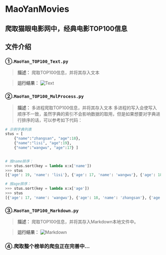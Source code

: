 # MaoYanMovies
## 爬取猫眼电影网中，经典电影TOP100信息

## 文件介绍
### ①.`MaoYan_TOP100_Text.py`
> **描述：**
> 爬取TOP100信息，并将其存入文本

> **运行结果：**
![Text](https://raw.githubusercontent.com/IMWoolei/MaoYanMovies/master/Screenshot/Text.png)

### ②.`MaoYan_TOP100_MulProcess.py`

> **描述：**
> 多进程爬取TOP100信息，并将其存入文本
> 多进程的写入会使写入顺序不一致，虽然字典的索引不会影响数据的取用，但是如果想要对字典进行排序的话，可以参考如下代码：


```python  
# 示例字典列表
stus = [
    {"name":"zhangsan", "age":18}, 
    {"name":"lisi", "age":19},      
    {"name":"wangwu", "age":17} ]

    
# 按name排序：
>>> stus.sort(key = lambda x:x['name'])
>>> stus
[{'age': 19, 'name': 'lisi'}, {'age': 17, 'name': 'wangwu'}, {'age': 18, 'name': 'zhangsan'}]

# 按age排序：
>>> stus.sort(key = lambda x:x['age'])
>>> stus
[{'age': 17, 'name': 'wangwu'}, {'age': 18, 'name': 'zhangsan'}, {'age': 19, 'name': 'lisi'}]
```

### ③.`MaoYan_TOP100_Markdown.py`
> **描述：**
> 爬取TOP100信息，并将其存入Markdown本地文件中。

> **运行结果：**
![Markdown](https://raw.githubusercontent.com/IMWoolei/MaoYanMovies/master/Screenshot/Markdown.png)


### ④.爬取整个榜单的爬虫正在完善中...